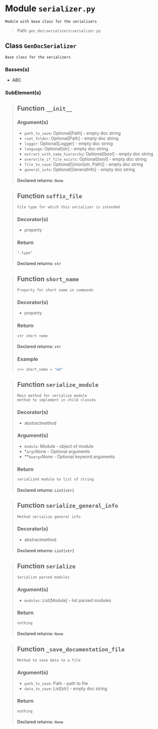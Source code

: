 # Module `serializer.py`
```text
Module with base class for the serializers
```

> Path: `gen_doc\serializers\serializer.py`
## Class `GenDocSerializer`
```text
Base class for the serializers
```

### Basses(s)
+ ABC
### SubElement(s)
 > ## Function  `__init__`
 > ### Argument(s)
 > + `path_to_save`: Optional[Path] - empty doc string
 > + `root_folder`: Optional[Path] - empty doc string
 > + `logger`: Optional[Logger] - empty doc string
 > + `language`: Optional[str] - empty doc string
 > + `extract_with_same_hierarchy`: Optional[bool] - empty doc string
 > + `overwrite_if_file_exists`: Optional[bool] - empty doc string
 > + `file_to_save`: Optional[Union[str, Path]] - empty doc string
 > + `general_info`: Optional[GeneralInfo] - empty doc string
 > #### Declared returns: `None`
 > ## Function  `suffix_file`
 > ```text
 > File type for which this serializer is intended
 > ```
 > 
 > ### Decorator(s)
 > + property
 > ### Return
 > ```text
 > ".type"
 > ```
 > 
 > #### Declared returns: `str`
 > ## Function  `short_name`
 > ```text
 > Property for short name in commands
 > ```
 > 
 > ### Decorator(s)
 > + property
 > ### Return
 > ```text
 > str short name
 > ```
 > 
 > #### Declared returns: `str`
 > ### Example
 > ```python
 > >>> short_name = "md"
 > ```
 > ## Function  `serialize_module`
 > ```text
 > Main method for serialize module
 > method to implement in child classes
 > ```
 > 
 > ### Decorator(s)
 > + abstractmethod
 > ### Argument(s)
 > + `module`: Module - object of module
 > + *`args`None - Optional arguments
 > + **`kwargs`None - Optional keyword arguments
 > ### Return
 > ```text
 > serialized module to list of string
 > ```
 > 
 > #### Declared returns: `List[str]`
 > ## Function  `serialize_general_info`
 > ```text
 > Method serialize general info
 > ```
 > 
 > ### Decorator(s)
 > + abstractmethod
 > #### Declared returns: `List[str]`
 > ## Function  `serialize`
 > ```text
 > Serialize parsed modules
 > ```
 > 
 > ### Argument(s)
 > + `modules`: List[Module] - list parsed modules
 > ### Return
 > ```text
 > nothing
 > ```
 > 
 > #### Declared returns: `None`
 > ## Function  `_save_documentation_file`
 > ```text
 > Method to save data to a file
 > ```
 > 
 > ### Argument(s)
 > + `path_to_save`: Path - path to file
 > + `data_to_save`: List[str] - empty doc string
 > ### Return
 > ```text
 > nothing
 > ```
 > 
 > #### Declared returns: `None`